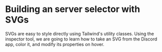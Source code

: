 # Building an server selector with SVGs

SVGs are easy to style directly using Tailwind's utility classes. Using the inspector tool, we are going to learn how to take an SVG from the Discord app, color it, and modify its properties on hover.

